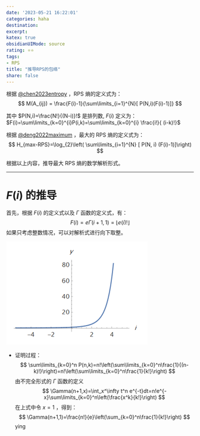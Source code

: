```yaml
---
date: '2023-05-21 16:22:01'
categories: haha 
destination: 
excerpt: 
katex: true
obsidianUIMode: source
rating: ⭐⭐
tags:  
- RPS 
title: "推导RPS的包络"
share: false
---
```


根据 [@chen2023entropy](private/02-Reading/mdnotes/@chen2023entropy.md) ，RPS 熵的定义式为： 
$$
M(A_{ij}) = \frac{F(i)-1}{\sum\limits_{i=1}^{N}[ P(N,i)(F(i)-1)]}
$$

其中 $P(N,i)=\frac{N!}{(N-i)}!$ 是排列数, $F(i)$ 定义为： $F(i)=\sum\limits_{k=0}^{i}P(i,k)=\sum\limits_{k=0}^{i} \frac{i!}{	(i-k)!}$


根据 [@deng2022maximum](private/02-Reading/mdnotes/@deng2022maximum.md) ，最大的 RPS 熵的定义式为：
$$
H_{max-RPS}=\log_{2}\left( \sum\limits_{i=1}^{N} [ P(N, i) (F(i)-1)]\right)
$$

根据以上内容，推导最大 RPS 熵的数学解析形式。

---
# $F(i)$ 的推导

首先，根据 $F(i)$ 的定义式以及 $\Gamma$ 函数的定义式，有：$$
F(i)=e \Gamma(i+1,1)=\lfloor e (i)! \rfloor
$$
如果只考虑整数情况，可以对解析式进行向下取整。



![](private/08-Assets/Pasted%20image%2020230521174238.png)

- 证明过程：
$$
\sum\limits_{k=0}^n P(n,k)=n!\left(\sum\limits_{k=0}^n\frac{1}{(n-k)!}\right)=n!\left(\sum\limits_{k=0}^n\frac{1}{k!}\right)
$$
由不完全形式的 $\Gamma$ 函数的定义
$$
\Gamma(n+1,x)=\int_x^\infty t^n e^{-t}dt=n!e^{-x}\sum\limits_{k=0}^n\left(\frac{x^k}{k!}\right)
$$
在上式中令 $x=1$ ，得到：
$$
\Gamma(n+1,1)=\frac{n!}{e}\left(\sum_{k=0}^n\frac{1}{k!}\right)
$$
ying